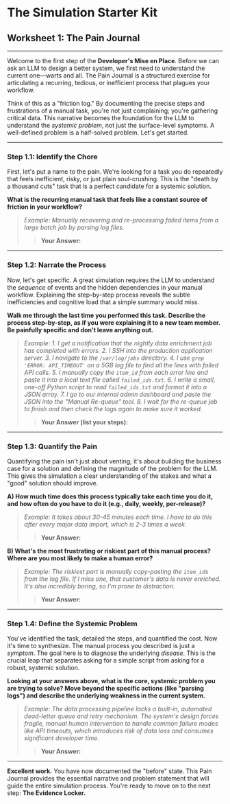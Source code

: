 # The Simulation Starter Kit

## Worksheet 1: The Pain Journal

---

Welcome to the first step of the **Developer's Mise en Place**. Before we can ask an LLM to design a better system, we first need to understand the current one—warts and all. The Pain Journal is a structured exercise for articulating a recurring, tedious, or inefficient process that plagues your workflow.

Think of this as a "friction log." By documenting the precise steps and frustrations of a manual task, you're not just complaining; you're gathering critical data. This narrative becomes the foundation for the LLM to understand the *systemic problem*, not just the surface-level symptoms. A well-defined problem is a half-solved problem. Let's get started.

---

### **Step 1.1: Identify the Chore**

First, let's put a name to the pain. We're looking for a task you do repeatedly that feels inefficient, risky, or just plain soul-crushing. This is the "death by a thousand cuts" task that is a perfect candidate for a systemic solution.

**What is the recurring manual task that feels like a constant source of friction in your workflow?**

> _Example: Manually recovering and re-processing failed items from a large batch job by parsing log files._
>
> > **Your Answer:**
> >

---

### **Step 1.2: Narrate the Process**

Now, let's get specific. A great simulation requires the LLM to understand the *sequence* of events and the hidden dependencies in your manual workflow. Explaining the step-by-step process reveals the subtle inefficiencies and cognitive load that a simple summary would miss.

**Walk me through the last time you performed this task. Describe the process step-by-step, as if you were explaining it to a new team member. Be painfully specific and don't leave anything out.**

> _Example:_
> _1. I get a notification that the nightly data enrichment job has completed with errors._
> _2. I SSH into the production application server._
> _3. I navigate to the `/var/log/jobs` directory._
> _4. I use `grep 'ERROR: API_TIMEOUT'` on a 5GB log file to find all the lines with failed API calls._
> _5. I manually copy the `item_id` from each error line and paste it into a local text file called `failed_ids.txt`._
> _6. I write a small, one-off Python script to read `failed_ids.txt` and format it into a JSON array._
> _7. I go to our internal admin dashboard and paste the JSON into the "Manual Re-queue" tool._
> _8. I wait for the re-queue job to finish and then check the logs again to make sure it worked._
>
> > **Your Answer (list your steps):**
> >

---

### **Step 1.3: Quantify the Pain**

Quantifying the pain isn't just about venting; it's about building the business case for a solution and defining the magnitude of the problem for the LLM. This gives the simulation a clear understanding of the stakes and what a "good" solution should improve.

**A) How much time does this process typically take each time you do it, and how often do you have to do it (e.g., daily, weekly, per-release)?**

> _Example: It takes about 30-45 minutes each time. I have to do this after every major data import, which is 2-3 times a week._
>
> > **Your Answer:**
> >

**B) What's the most frustrating or riskiest part of this manual process? Where are you most likely to make a human error?**

> _Example: The riskiest part is manually copy-pasting the `item_id`s from the log file. If I miss one, that customer's data is never enriched. It's also incredibly boring, so I'm prone to distraction._
>
> > **Your Answer:**
> >

---

### **Step 1.4: Define the Systemic Problem**

You've identified the task, detailed the steps, and quantified the cost. Now it's time to synthesize. The manual process you described is just a *symptom*. The goal here is to diagnose the underlying *disease*. This is the crucial leap that separates asking for a simple script from asking for a robust, systemic solution.

**Looking at your answers above, what is the core, systemic problem you are trying to solve? Move beyond the specific actions (like "parsing logs") and describe the underlying weakness in the current system.**

> _Example: The data processing pipeline lacks a built-in, automated dead-letter queue and retry mechanism. The system's design forces fragile, manual human intervention to handle common failure modes like API timeouts, which introduces risk of data loss and consumes significant developer time._
>
> > **Your Answer:**
> >

---
**Excellent work.** You have now documented the "before" state. This Pain Journal provides the essential narrative and problem statement that will guide the entire simulation process. You're ready to move on to the next step: **The Evidence Locker.**